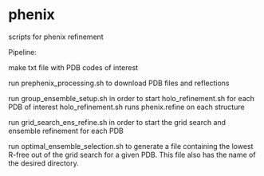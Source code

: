 # phenix
scripts for phenix refinement

Pipeline:

make txt file with PDB codes of interest

run prephenix_processing.sh to download PDB files and reflections

run group_ensemble_setup.sh in order to start holo_refinement.sh for each PDB of interest 
    holo_refinement.sh runs phenix.refine on each structure

run grid_search_ens_refine.sh in order to start the grid search and ensemble refinement for each PDB

run optimal_ensemble_selection.sh to generate a file containing the lowest R-free out of the grid search for a given PDB. This file also has the 
name of the desired directory.

